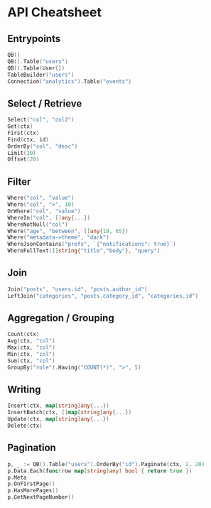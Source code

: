 # API Cheatsheet

## Entrypoints

```go
QB()
QB().Table("users")
QB().Table(User{})
TableBuilder("users")
Connection("analytics").Table("events")
```

## Select / Retrieve

```go
Select("col", "col2")
Get(ctx)
First(ctx)
Find(ctx, id)
OrderBy("col", "desc")
Limit(10)
Offset(20)
```

## Filter

```go
Where("col", "value")
Where("col", ">", 10)
OrWhere("col", "value")
WhereIn("col", []any{...})
WhereNotNull("col")
Where("age", "between", []any{18, 65})
Where("metadata->theme", "dark")
WhereJsonContains("prefs", `{"notifications": true}`)
WhereFullText([]string{"title","body"}, "query")
```

## Join

```go
Join("posts", "users.id", "posts.author_id")
LeftJoin("categories", "posts.category_id", "categories.id")
```

## Aggregation / Grouping

```go
Count(ctx)
Avg(ctx, "col")
Max(ctx, "col")
Min(ctx, "col")
Sum(ctx, "col")
GroupBy("role").Having("COUNT(*)", ">", 5)
```

## Writing

```go
Insert(ctx, map[string]any{...})
InsertBatch(ctx, []map[string]any{...})
Update(ctx, map[string]any{...})
Delete(ctx)
```

## Pagination

```go
p, _ := QB().Table("users").OrderBy("id").Paginate(ctx, 2, 20)
p.Data.Each(func(row map[string]any) bool { return true })
p.Meta
p.OnFirstPage()
p.HasMorePages()
p.GetNextPageNumber()
```
